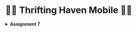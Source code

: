 # :handbag::scarf: Thrifting Haven Mobile :boot::coat:

<details>
<Summary><b>Assignment 7</b></summary>


## [ASSIGNMENT 7](https://pbp-fasilkom-ui.github.io/ganjil-2025/en/assignments/individual/assignment-7)

## :memo: How to implement the checklist

### :ballot_box_with_check: Create a new Flutter application
+ Enter the following in the project directory to create a new flutter project in the terminal
```
flutter create thrifting_haven_mobile
cd thrifting_haven_mobile
```
+  Run the project in the terminal
```
flutter run
```
+ Make a new git repository and perform `git init` as well as
```
git add .
git commit -m "first commit"
git push -u origin main
```
+ Move class`MyHomePage` and `_MyHomePageState` from the `main.dart` to the `menu.dart` file

### :ballot_box_with_check: Create three simple buttons with icons and texts
+ Create a new class named `ItemHomepage` in the `menu.dart` file
```
 class ItemHomepage {
     final String name;
     final IconData icon;

     ItemHomepage(this.name, this.icon);
 }
 ```
+ Create a list of `ItemHomepage` containing the buttons for viewing the product list, adding a product and logout
```
 class MyHomePage extends StatelessWidget {  
     ...
     final List<ItemHomepage> items = [
         ItemHomepage("View Product List", Icons.list),
         ItemHomepage("Add Product", Icons.add),
         ItemHomepage("Logout", Icons.logout),
     ];
     ...
 }
```

### :ballot_box_with_check: Implement different colors for each button
In the `MyHomePage` class I add the following:
```

class MyHomePage extends StatelessWidget {
...
                    // Display ItemCard for each item in the items list.
                    children: items.asMap().entries.map((entry) {
                      int idx = entry.key;
                      ItemHomepage item = entry.value;
                      Color color;
                      switch (idx) {
                        case 0:
                          color = Colors.indigo.shade800;
                          break;
                        case 1:
                          color = Colors.indigo.shade400;
                          break;
                        case 2:
                          color = Colors.indigo.shade200;
                          break;
                        default:
                          color = Colors.indigo;
                      }
                      return ItemCard(item, color: color);
                    }).toList(),
...
}
```

### :ballot_box_with_check: Display a `Snackbar` with messages

+ After the buttons are added, create the `ItemCard` to display the button. The button pressed will display the following snackbar messages

 "You have pressed the View Product List button" when the View Product List button is pressed.
 "You have pressed the Add Product button" when the Add Product button is pressed.
 "You have pressed the Logout button" when the Logout button is pressed.

```
class ItemCard extends StatelessWidget {
  // Display the card with an icon and name.

  final ItemHomepage item;
  final Color color; 
  
  const ItemCard(this.item, {required this.color, super.key}); 

  @override
  Widget build(BuildContext context) {
    return Material(
      // Specify the background color of the application theme.
      color: color,
      // Round the card border.
      borderRadius: BorderRadius.circular(12),
      
      child: InkWell(
        // Action when the card is pressed.
        onTap: () {
          // Display the SnackBar message when the card is pressed.
          ScaffoldMessenger.of(context)
            ..hideCurrentSnackBar()
            ..showSnackBar(
              SnackBar(content: Text("You have pressed the ${item.name} button!"))
            );
        },
        // Container to store the Icon and Text
        child: Container(
          padding: const EdgeInsets.all(8),
          child: Center(
            child: Column(
              // Place the Icon and Text in the center of the card.
              mainAxisAlignment: MainAxisAlignment.center,
              children: [
                Icon(
                  item.icon,
                  color: Colors.white,
                  size: 30.0,
                ),
                const Padding(padding: EdgeInsets.all(3)),
                Text(
                  item.name,
                  textAlign: TextAlign.center,
                  style: const TextStyle(color: Colors.white),
                ),
              ],
            ),
          ),
        ),
      ),
    );
  } 
}
```

## :date: The difference between Stateless Widgets and Stateful Widgets

A stateless widget is an immutable widget whose properties remain unchanged after creation, making it ideal for static elements like text or icons that don’t need to respond to user interactions. A stateful widget is mutable and can rebuild itself to reflect changes in its state. The main difference is that stateless widgets are fixed, while stateful widgets can dynamically update in response to actions or events.

## :notebook_with_decorative_cover: Widgets used in this project and its uses
+ Scaffold: Provides page structure with an app bar and body.
+ AppBar: Displays the page title, "Thrifting Haven," with customizable color and text style.
+ Padding: Adds space around the body content for a cleaner layout.
+ Column & Row: Arranges widgets vertically (Column) and horizontally (Row).
+ InfoCard (custom widget): Uses Card to display user information with a shadowed box for emphasis.
+ SizedBox: Adds vertical spacing between elements.
+ GridView.count: Creates a grid layout with three columns for ItemCard widgets.
+ ItemCard (custom widget): Displays an icon and text for each menu option in a colored, tappable card.
+ Material & InkWell: Adds interactivity to ItemCard, showing a SnackBar message on tap.

## :film_projector: The use-case and variable that can be affected by `setState()`
`setState()` is used to update the UI of a stateful widget in response to changes. When `setState()` is called, it notifies Flutter that the widget's state has changed, prompting it to rebuild the UI with the new data. Variables affected by `setState()` are those in the widget's `State` class that directly impact the UI, such as text fields, toggle states, and visibility flags.

## :white_flag: The difference between `const` and `final` keyword
The `const` keyword is for compile-time constants, meaning the value must be known when the code is compiled. These values remain fixed throughout the app's lifecycle. The `final` keyword allows values to be assigned only once but at runtime, making it useful for variables that aren't known until the program runs. 


</details>